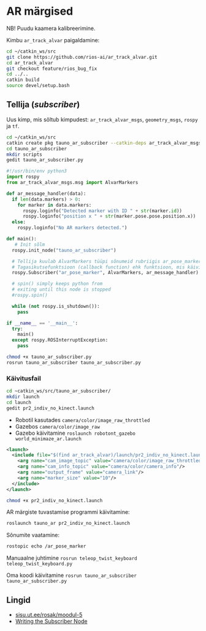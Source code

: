 # AR märgised

NB! Puudu kaamera kalibreerimine.

Kimbu `ar_track_alvar` paigaldamine:

```bash
cd ~/catkin_ws/src
git clone https://github.com/rios-ai/ar_track_alvar.git
cd ar_track_alvar
git checkout feature/rios_bug_fix
cd ../..
catkin build
source devel/setup.bash
```

## Tellija (_subscriber_)

Uus kimp, mis sõltub kimpudest: `ar_track_alvar_msgs`, `geometry_msgs`, `rospy` ja `tf`.

```bash
cd ~/catkin_ws/src
catkin create pkg tauno_ar_subscriber --catkin-deps ar_track_alvar_msgs rospy geometry_msgs tf
cd tauno_ar_subscriber
mkdir scripts
gedit tauno_ar_subscriber.py
```

```python
#!/usr/bin/env python3
import rospy
from ar_track_alvar_msgs.msg import AlvarMarkers

def ar_message_handler(data):
  if len(data.markers) > 0:
    for marker in data.markers:
      rospy.loginfo("Detected marker with ID " + str(marker.id))
      rospy.loginfo("position x " + str(marker.pose.pose.position.x))
  else:
    rospy.loginfo("No AR markers detected.")

def main():
   # Init sõlm
  rospy.init_node("tauno_ar_subscriber")

  # Tellija kuulab AlvarMarkers tüüpi sõnumeid rubriigis ar_pose_marker
  # Tagasikutsefunktsioon (callback function) ehk funktsioon, mis käivitub iga sõnumi saabumisel on ar_message_handler
  rospy.Subscriber("ar_pose_marker", AlvarMarkers, ar_message_handler)

  # spin() simply keeps python from
  # exiting until this node is stopped
  #rospy.spin()

  while (not rospy.is_shutdown()):
    pass

if __name__ == '__main__':
  try:
    main()
  except rospy.ROSInterruptException:
    pass
```

```bash
chmod +x tauno_ar_subscriber.py
rosrun tauno_ar_subscriber tauno_ar_subscriber.py
```

### Käivitusfail

```bash
cd ~catkin_ws/src/tauno_ar_subscriber/
mkdir launch
cd launch
gedit pr2_indiv_no_kinect.launch
```

- Robotil kasutades `camera/color/image_raw_throttled`
- Gazebos `camera/color/image_raw`
- Gazebo käivitamine `roslaunch robotont_gazebo world_minimaze_ar.launch`

```xml
<launch>
  <include file="$(find ar_track_alvar)/launch/pr2_indiv_no_kinect.launch">
    <arg name="cam_image_topic" value="camera/color/image_raw_throttled"/>
    <arg name="cam_info_topic" value="camera/color/camera_info"/>
    <arg name="output_frame" value="camera_link"/>
    <arg name="marker_size" value="10"/>
  </include>
</launch>
```

```bash
chmod +x pr2_indiv_no_kinect.launch
```

AR märgiste tuvastamise programmi käivitamine:

```bash
roslaunch tauno_ar pr2_indiv_no_kinect.launch
```

Sõnumite vaatamine:

```bash
rostopic echo /ar_pose_marker
```

Manuaalne juhtimine `rosrun teleop_twist_keyboard teleop_twist_keyboard.py`

Oma koodi käivitamine `rosrun tauno_ar_subscriber tauno_ar_subscriber.py`

## Lingid

- [sisu.ut.ee/rosak/moodul-5](https://sisu.ut.ee/rosak/moodul-5)
- [Writing the Subscriber Node](http://wiki.ros.org/ROS/Tutorials/WritingPublisherSubscriber%28python%29)
